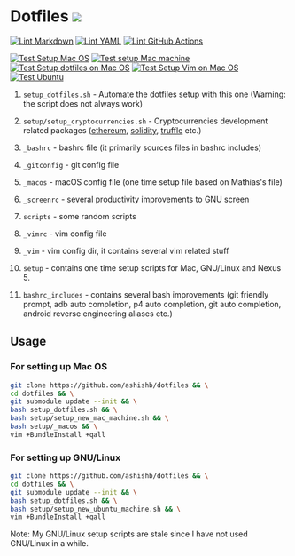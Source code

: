 # Dotfiles [![](https://img.shields.io/badge/Quality-A%2B-brightgreen.svg)](https://img.shields.io/badge/Quality-A%2B-brightgreen.svg)

[![Lint Markdown](https://github.com/ashishb/dotfiles/actions/workflows/lint-markdown.yaml/badge.svg)](https://github.com/ashishb/dotfiles/actions/workflows/lint-markdown.yaml)
[![Lint YAML](https://github.com/ashishb/dotfiles/actions/workflows/lint-yaml.yaml/badge.svg)](https://github.com/ashishb/dotfiles/actions/workflows/lint-yaml.yaml)
[![Lint GitHub Actions](https://github.com/ashishb/dotfiles/actions/workflows/lint-github-actions.yaml/badge.svg)](https://github.com/ashishb/dotfiles/actions/workflows/lint-github-actions.yaml)

[![Test Setup Mac OS](https://github.com/ashishb/dotfiles/actions/workflows/test_macos_3.yml/badge.svg)](https://github.com/ashishb/dotfiles/actions/workflows/test_macos_3.yml)
[![Test setup Mac machine](https://github.com/ashishb/dotfiles/actions/workflows/test_macos_2.yml/badge.svg)](https://github.com/ashishb/dotfiles/actions/workflows/test_macos_2.yml)
[![Test Setup dotfiles on Mac OS](https://github.com/ashishb/dotfiles/actions/workflows/test_macos_1.yml/badge.svg)](https://github.com/ashishb/dotfiles/actions/workflows/test_macos_1.yml)
[![Test Setup Vim on Mac OS](https://github.com/ashishb/dotfiles/actions/workflows/test_macos_4.yml/badge.svg)](https://github.com/ashishb/dotfiles/actions/workflows/test_macos_4.yml)
[![Test Ubuntu](https://github.com/ashishb/dotfiles/actions/workflows/test_ubuntu.yml/badge.svg)](https://github.com/ashishb/dotfiles/actions/workflows/test_ubuntu.yml)

1. `setup_dotfiles.sh` - Automate the dotfiles setup with this one (Warning: the
 script does not always work)

2. `setup/setup_cryptocurrencies.sh` - Cryptocurrencies development related packages ([ethereum](https://www.ethereum.org/), [solidity](https://solidity.readthedocs.io/en/v0.5.11/), [truffle](https://www.trufflesuite.com/) etc.)

2. `_bashrc` - bashrc file (it primarily sources files in bashrc includes)

3. `_gitconfig` - git config file

4. `_macos` - macOS config file (one time setup file based on Mathias's file)

5. `_screenrc` - several productivity improvements to GNU screen

6. `scripts` - some random scripts

8. `_vimrc` - vim config file

9. `_vim` - vim config dir, it contains several vim related stuff

10. `setup` - contains one time setup scripts for Mac, GNU/Linux and Nexus 5.

11. `bashrc_includes` - contains several bash improvements (git friendly prompt, adb auto completion, p4 auto completion, git auto completion, android reverse engineering aliases etc.)

## Usage

### For setting up Mac OS

```bash
git clone https://github.com/ashishb/dotfiles && \
cd dotfiles && \
git submodule update --init && \
bash setup_dotfiles.sh && \
bash setup/setup_new_mac_machine.sh && \
bash setup/_macos && \
vim +BundleInstall +qall
```

### For setting up GNU/Linux

```bash
git clone https://github.com/ashishb/dotfiles && \
cd dotfiles && \
git submodule update --init && \
bash setup_dotfiles.sh && \
bash setup/setup_new_ubuntu_machine.sh && \
vim +BundleInstall +qall
```

Note: My GNU/Linux setup scripts are stale since I have not used GNU/Linux in a while.
